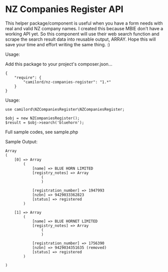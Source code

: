 NZ Companies Register API
=========================

This helper package/component is useful when you have a form needs with real and valid NZ company names. I created this because MBIE don't have a working API yet. So this component will use their web search function and scrape the search result data into reusable output, ARRAY. Hope this will save your time and effort writing the same thing. :)

Usage:

Add this package to your project's composer.json...

```
{
    "require": {
        "camilord/nz-companies-register": "1.*"
    }
}
```

Usage:

```
use camilord\NZCompaniesRegister\NZCompaniesRegister;

$obj = new NZCompaniesRegister();
$result = $obj->search('bluehorn');

```

Full sample codes, see sample.php

Sample Output:

```
Array
(
    [0] => Array
        (
            [name] => BLUE HORN LIMITED
            [registry_notes] => Array
                (
                )

            [registration_number] => 1947993
            [nzbn] => 9429033362823
            [status] => registered
        )

    [1] => Array
        (
            [name] => BLUE HORNET LIMITED
            [registry_notes] => Array
                (
                )

            [registration_number] => 1756390
            [nzbn] => 9429034351635 (removed)
            [status] => registered
        )

)
```
